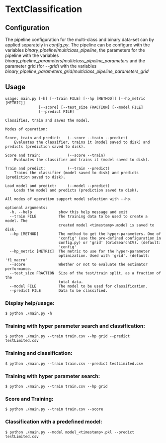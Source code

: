 # TextClassification

## Configuration
The pipeline configuration for the multi-class and binary data-set can by applied separately in *config.py*.
The pipeline can be configure with the variables *binary_pipeline*/*multiclass_pipeline*, the parameters for the pipeline with the variables *binary_pipeline_parameters*/*multiclass_pipeline_parameters* and the parameter grid (for *--grid*) with the variables *binary_pipeline_parameters_grid*/*multiclass_pipeline_parameters_grid*

## Usage
    usage: main.py [-h] [--train FILE] [--hp [METHOD]] [--hp_metric [METRIC]]
                   [--score] [--test_size FRACTION] [--model FILE]
                   [--predict FILE]
    
    Classifies, train and saves the model.
    
    Modes of operation:
    
    Score, train and predict:   (--score --train --predict)
        Evaluates the classifier, trains it (model saved to disk) and predicts (prediction saved to disk).
        
    Score and train:            (--score --train)
        Evaluates the classifier and trains it (model saved to disk).
        
    Train and predict:          (--train --predict)
        Trains the classifier (model saved to disk) and predicts (prediction saved to disk).
        
    Load model and predict:     (--model --predict)
        Loads the model and predicts (prediction saved to disk).
        
    All modes of operation support model selection with --hp.
    
    optional arguments:
      -h, --help            show this help message and exit
      --train FILE          The training data to be used to create a model. The
                            created model <timestamp>.model is saved to disk.
      --hp [METHOD]         The method to get the hyper-parameters. One of
                            'config' (use the pre-defined configuration in
                            config.py) or 'grid' (GridSearchCV). (default:
                            'config'
      --hp_metric [METRIC]  The metric to use for the hyper-parameter
                            optimization. Used with 'grid'. (default: 'f1_macro'
      --score               Whether or not to evaluate the estimator performance.
      --test_size FRACTION  Size of the test/train split, as a fraction of the
                            total data.
      --model FILE          The model to be used for classification.
      --predict FILE        Data to be classified.

### Display help/usage:
    $ python ./main.py -h

### Training with hyper parameter search and classification:
    $ python ./main.py --train train.csv --hp grid --predict testLimited.csv
    
### Training and classification:
    $ python ./main.py --train train.csv --predict testLimited.csv
    
### Training with hyper parameter search:
    $ python ./main.py --train train.csv --hp grid
    
### Score and Training:
    $ python ./main.py --train train.csv --score

### Classification with a predefined model:
    $ python ./main.py --model model_<timestamp>.pkl --predict testLimited.csv